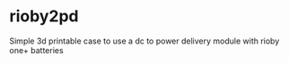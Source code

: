 # rioby2pd
Simple 3d printable case to use a dc to power delivery module with rioby one+ batteries 
